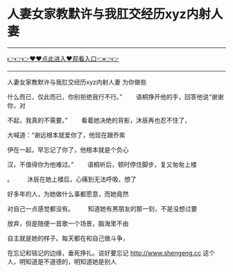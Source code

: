 # 人妻女家教默许与我肛交经历xyz内射人妻

<hr/><a href="https://github.com/naisfd/hais/issues/1">👉👉👉♥♥点此进入♥观看入口👈👉👉</a><hr/>

人妻女家教默许与我肛交经历xyz内射人妻
为你做些

什么而已，仅此而已，你别拒绝我行不行。”
　　语桐挣开他的手，回答他说“谢谢你，对

不起，我真的不需要。”
　　看着她决绝的背影，沐辰再也忍不住了，

大喊道：“谢远根本就爱你了，他现在跟乔紫

伊在一起，早忘记了你了，他根本就是个负心

汉，不值得你为他难过。”
　　语桐听后，顿时停住脚步，复又匆匆上楼

。
　　沐辰在她上楼后，心痛到无法呼吸，想了

好多年的人，为她做什么事都愿意，而她竟然

对自己一点感觉都没有。
　　知道她有男朋友的那一刻，不是没想过要

放弃，但是随便一首歌一个场景，脑海里不由

自主就是她的样子。每天都在和自己做斗争，

在忘记和铭记的边缘，垂死挣扎。说好要忘记
http://www.shengeng.cc
这个人，明知道是不道德的，明知道她是别人
